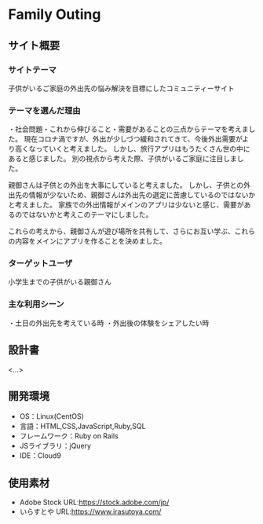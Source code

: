 # Family Outing

## サイト概要
### サイトテーマ
子供がいるご家庭の外出先の悩み解決を目標にしたコミュニティーサイト

### テーマを選んだ理由
・社会問題・これから伸びること・需要があることの三点からテーマを考えました。
現在コロナ渦ですが、外出が少しづつ緩和されてきて、今後外出需要がより高くなっていくと考えました。
しかし、旅行アプリはもうたくさん世の中にあると感じました。
別の視点から考えた際、子供がいるご家庭に注目しました。

親御さんは子供との外出を大事にしていると考えました。
しかし、子供との外出先の情報が少ないため、親御さんは外出先の選定に苦慮しているのではないかと考えました。
家族での外出情報がメインのアプリは少ないと感じ、需要があるのではないかと考えこのテーマにしました。

これらの考えから、親御さんが遊び場所を共有して、さらにお互い学ぶ、これらの内容をメインにアプリを作ることを決めました。


### ターゲットユーザ
小学生までの子供がいる親御さん

### 主な利用シーン
・土日の外出先を考えている時
・外出後の体験をシェアしたい時

## 設計書
<...>

## 開発環境
- OS：Linux(CentOS)
- 言語：HTML,CSS,JavaScript,Ruby,SQL
- フレームワーク：Ruby on Rails
- JSライブラリ：jQuery
- IDE：Cloud9

## 使用素材
- Adobe Stock URL:https://stock.adobe.com/jp/
- いらすとや URL:https://www.irasutoya.com/
